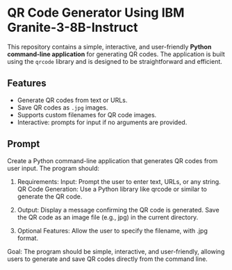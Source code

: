# QR Code Generator Using IBM Granite-3-8B-Instruct

This repository contains a simple, interactive, and user-friendly **Python command-line application** for generating QR codes. The application is built using the `qrcode` library and is designed to be straightforward and efficient.

## Features
- Generate QR codes from text or URLs.
- Save QR codes as `.jpg` images.
- Supports custom filenames for QR code images.
- Interactive: prompts for input if no arguments are provided.

## Prompt

Create a Python command-line application that generates QR codes from user input. The program should:
1. Requirements:
Input:
Prompt the user to enter text, URLs, or any string.
QR Code Generation:
Use a Python library like qrcode or similar to generate the QR code.

2. Output:
Display a message confirming the QR code is generated.
Save the QR code as an image file (e.g., jpg) in the current directory.

3. Optional Features:
Allow the user to specify the filename, with .jpg format.

Goal: The program should be simple, interactive, and user-friendly, allowing users to generate and save QR codes directly from the command line.